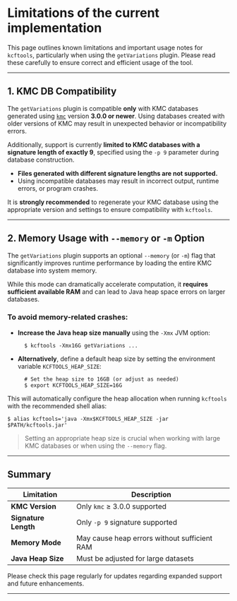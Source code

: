 # Limitations of the current implementation

This page outlines known limitations and important usage notes for `kcftools`, particularly when using the `getVariations` plugin. Please read these carefully to ensure correct and efficient usage of the tool.

---

## 1. KMC DB Compatibility

The `getVariations` plugin is compatible **only** with KMC databases generated using [`kmc`](https://github.com/refresh-bio/KMC) version **3.0.0 or newer**. Using databases created with older versions of KMC may result in unexpected behavior or incompatibility errors.

Additionally, support is currently **limited to KMC databases with a signature length of exactly 9**, specified using the `-p 9` parameter during database construction.

- **Files generated with different signature lengths are not supported.**
- Using incompatible databases may result in incorrect output, runtime errors, or program crashes.

It is **strongly recommended** to regenerate your KMC database using the appropriate version and settings to ensure compatibility with `kcftools`.

---

## 2. Memory Usage with `--memory` or `-m` Option

The `getVariations` plugin supports an optional `--memory` (or `-m`) flag that significantly improves runtime performance by loading the entire KMC database into system memory.

While this mode can dramatically accelerate computation, it **requires sufficient available RAM** and can lead to Java heap space errors on larger databases.

### To avoid memory-related crashes:

- **Increase the Java heap size manually** using the `-Xmx` JVM option:
    
        $ kcftools -Xmx16G getVariations ...

- **Alternatively**, define a default heap size by setting the environment variable `KCFTOOLS_HEAP_SIZE`:


        # Set the heap size to 16GB (or adjust as needed)
        $ export KCFTOOLS_HEAP_SIZE=16G

This will automatically configure the heap allocation when running `kcftools` with the recommended shell alias:

    $ alias kcftools='java -Xmx$KCFTOOLS_HEAP_SIZE -jar $PATH/kcftools.jar'


> Setting an appropriate heap size is crucial when working with large KMC databases or when using the `--memory` flag.

---

## Summary

| Limitation           | Description                                  |
| -------------------- | -------------------------------------------- |
| **KMC Version**      | Only `kmc` ≥ 3.0.0 supported                 |
| **Signature Length** | Only `-p 9` signature supported              |
| **Memory Mode**      | May cause heap errors without sufficient RAM |
| **Java Heap Size**   | Must be adjusted for large datasets          |

Please check this page regularly for updates regarding expanded support and future enhancements.

---

